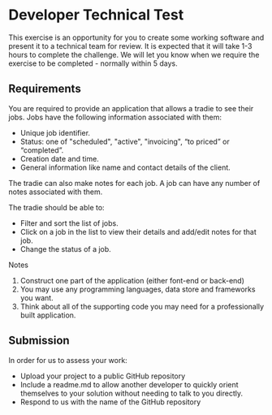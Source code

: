 # Developer Technical Test

This exercise is an opportunity for you to create some working software and present it to a
technical team for review. It is expected that it will take 1-3 hours to complete the challenge. We
will let you know when we require the exercise to be completed - normally within 5 days.

## Requirements

You are required to provide an application that allows a tradie to see their jobs.
Jobs have the following information associated with them:

- Unique job identifier.
- Status: one of "scheduled", "active", "invoicing", “to priced” or “completed”.
- Creation date and time.
- General information like name and contact details of the client.

The tradie can also make notes for each job. A job can have any number of notes associated with
them.

The tradie should be able to:
- Filter and sort the list of jobs.
- Click on a job in the list to view their details and add/edit notes for that job.
- Change the status of a job.

Notes
1. Construct one part of the application (either font-end or back-end)
1. You may use any programming languages, data store and frameworks you want.
1. Think about all of the supporting code you may need for a professionally built application.

## Submission

In order for us to assess your work:
- Upload your project to a public GitHub repository
- Include a readme.md to allow another developer to quickly orient themselves to your solution without needing to talk to you directly.
- Respond to us with the name of the GitHub repository